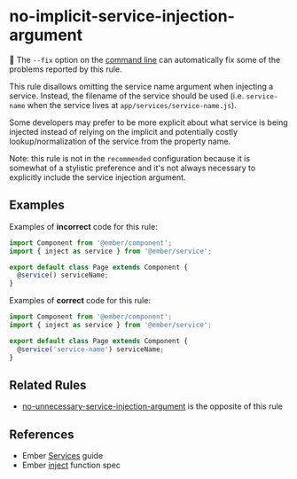 # no-implicit-service-injection-argument

:wrench: The `--fix` option on the [command line](https://eslint.org/docs/user-guide/command-line-interface#fixing-problems) can automatically fix some of the problems reported by this rule.

This rule disallows omitting the service name argument when injecting a service. Instead, the filename of the service should be used (i.e. `service-name` when the service lives at `app/services/service-name.js`).

Some developers may prefer to be more explicit about what service is being injected instead of relying on the implicit and potentially costly lookup/normalization of the service from the property name.

Note: this rule is not in the `recommended` configuration because it is somewhat of a stylistic preference and it's not always necessary to explicitly include the service injection argument.

## Examples

Examples of **incorrect** code for this rule:

```js
import Component from '@ember/component';
import { inject as service } from '@ember/service';

export default class Page extends Component {
  @service() serviceName;
}
```

Examples of **correct** code for this rule:

```js
import Component from '@ember/component';
import { inject as service } from '@ember/service';

export default class Page extends Component {
  @service('service-name') serviceName;
}
```

## Related Rules

* [no-unnecessary-service-injection-argument](https://github.com/ember-cli/eslint-plugin-ember/blob/master/docs/rules/no-unnecessary-service-injection-argument.md) is the opposite of this rule

## References

* Ember [Services](https://guides.emberjs.com/release/applications/services/) guide
* Ember [inject](https://emberjs.com/api/ember/release/functions/@ember%2Fservice/inject) function spec
